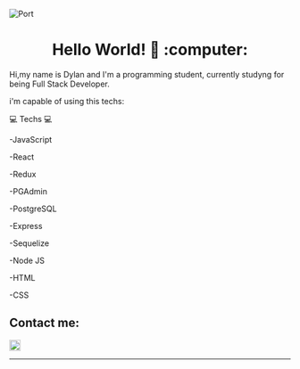 
![Port](https://okdiario.com/img/2018/11/28/codigo-html-655x368.jpg)

<h1 align="center"> Hello World! 👋 :computer: </h1>

  
  
Hi,my name is Dylan and I'm a programming student, currently studyng for being Full Stack Developer.

i'm capable of using this techs:

💻 Techs 💻

-JavaScript

-React

-Redux

-PGAdmin

-PostgreSQL

-Express

-Sequelize

-Node JS

-HTML

-CSS
    
    
<h2> Contact me: </h2>

<p>
    <a href="https://www.linkedin.com/in/dylanjuresadeveloper/">
      <img align="center" src="https://cdn.jsdelivr.net/npm/simple-icons@3.0.1/icons/linkedin.svg" height="20" width="20" />
    </a>

<p/>

<hr/>



